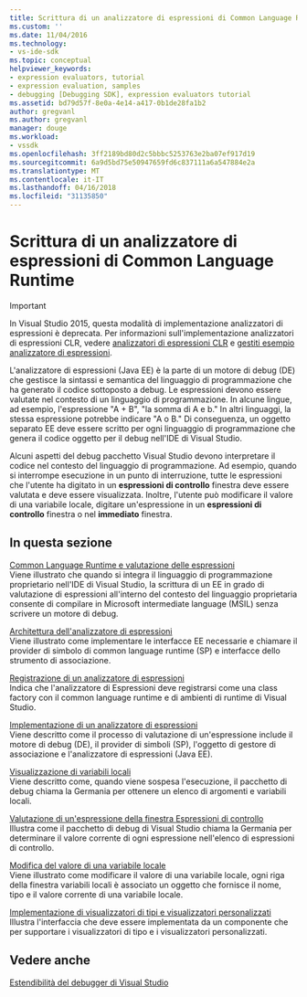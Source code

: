 ```yaml
---
title: Scrittura di un analizzatore di espressioni di Common Language Runtime | Documenti Microsoft
ms.custom: ''
ms.date: 11/04/2016
ms.technology:
- vs-ide-sdk
ms.topic: conceptual
helpviewer_keywords:
- expression evaluators, tutorial
- expression evaluation, samples
- debugging [Debugging SDK], expression evaluators tutorial
ms.assetid: bd79d57f-8e0a-4e14-a417-0b1de28fa1b2
author: gregvanl
ms.author: gregvanl
manager: douge
ms.workload:
- vssdk
ms.openlocfilehash: 3ff2189bd80d2c5bbbc5253763e2ba07ef917d19
ms.sourcegitcommit: 6a9d5bd75e50947659fd6c837111a6a547884e2a
ms.translationtype: MT
ms.contentlocale: it-IT
ms.lasthandoff: 04/16/2018
ms.locfileid: "31135850"
---
```

# <a name="writing-a-common-language-runtime-expression-evaluator"></a>Scrittura di un analizzatore di espressioni di Common Language Runtime
> [!IMPORTANT]
>  In Visual Studio 2015, questa modalità di implementazione analizzatori di espressioni è deprecata. Per informazioni sull'implementazione analizzatori di espressioni CLR, vedere [analizzatori di espressioni CLR](https://github.com/Microsoft/ConcordExtensibilitySamples/wiki/CLR-Expression-Evaluators) e [gestiti esempio analizzatore di espressioni](https://github.com/Microsoft/ConcordExtensibilitySamples/wiki/Managed-Expression-Evaluator-Sample).  
  
 L'analizzatore di espressioni (Java EE) è la parte di un motore di debug (DE) che gestisce la sintassi e semantica del linguaggio di programmazione che ha generato il codice sottoposto a debug. Le espressioni devono essere valutate nel contesto di un linguaggio di programmazione. In alcune lingue, ad esempio, l'espressione "A + B", "la somma di A e b." In altri linguaggi, la stessa espressione potrebbe indicare "A o B." Di conseguenza, un oggetto separato EE deve essere scritto per ogni linguaggio di programmazione che genera il codice oggetto per il debug nell'IDE di Visual Studio.  
  
 Alcuni aspetti del debug pacchetto Visual Studio devono interpretare il codice nel contesto del linguaggio di programmazione. Ad esempio, quando si interrompe esecuzione in un punto di interruzione, tutte le espressioni che l'utente ha digitato in un **espressioni di controllo** finestra deve essere valutata e deve essere visualizzata. Inoltre, l'utente può modificare il valore di una variabile locale, digitare un'espressione in un **espressioni di controllo** finestra o nel **immediato** finestra.  
  
## <a name="in-this-section"></a>In questa sezione  
 [Common Language Runtime e valutazione delle espressioni](../../extensibility/debugger/common-language-runtime-and-expression-evaluation.md)  
 Viene illustrato che quando si integra il linguaggio di programmazione proprietario nell'IDE di Visual Studio, la scrittura di un EE in grado di valutazione di espressioni all'interno del contesto del linguaggio proprietaria consente di compilare in Microsoft intermediate language (MSIL) senza scrivere un motore di debug.  
  
 [Architettura dell'analizzatore di espressioni](../../extensibility/debugger/expression-evaluator-architecture.md)  
 Viene illustrato come implementare le interfacce EE necessarie e chiamare il provider di simbolo di common language runtime (SP) e interfacce dello strumento di associazione.  
  
 [Registrazione di un analizzatore di espressioni](../../extensibility/debugger/registering-an-expression-evaluator.md)  
 Indica che l'analizzatore di Espressioni deve registrarsi come una class factory con il common language runtime e di ambienti di runtime di Visual Studio.  
  
 [Implementazione di un analizzatore di espressioni](../../extensibility/debugger/implementing-an-expression-evaluator.md)  
 Viene descritto come il processo di valutazione di un'espressione include il motore di debug (DE), il provider di simboli (SP), l'oggetto di gestore di associazione e l'analizzatore di espressioni (Java EE).  
  
 [Visualizzazione di variabili locali](../../extensibility/debugger/displaying-locals.md)  
 Viene descritto come, quando viene sospesa l'esecuzione, il pacchetto di debug chiama la Germania per ottenere un elenco di argomenti e variabili locali.  
  
 [Valutazione di un'espressione della finestra Espressioni di controllo](../../extensibility/debugger/evaluating-a-watch-window-expression.md)  
 Illustra come il pacchetto di debug di Visual Studio chiama la Germania per determinare il valore corrente di ogni espressione nell'elenco di espressioni di controllo.  
  
 [Modifica del valore di una variabile locale](../../extensibility/debugger/changing-the-value-of-a-local.md)  
 Viene illustrato come modificare il valore di una variabile locale, ogni riga della finestra variabili locali è associato un oggetto che fornisce il nome, tipo e il valore corrente di una variabile locale.  
  
 [Implementazione di visualizzatori di tipi e visualizzatori personalizzati](../../extensibility/debugger/implementing-type-visualizers-and-custom-viewers.md)  
 Illustra l'interfaccia che deve essere implementata da un componente che per supportare i visualizzatori di tipo e i visualizzatori personalizzati.  
  
## <a name="see-also"></a>Vedere anche  
 [Estendibilità del debugger di Visual Studio](../../extensibility/debugger/visual-studio-debugger-extensibility.md)